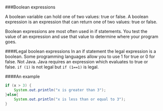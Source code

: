 ###Boolean expressions

A boolean variable can hold one of two values: true or false. A boolean expression is an expression that can return one of two values: true or false. 

Boolean expressions are most often used in if statements. You test the value of an expression and use that value to determine where your program goes.

####Legal boolean expressions
In an if statement the legal expression is a boolean. Some programming languages allow you to use 1 for true or 0 for false. Not Java. Java requires an expression which evaluates to true or false. ```if (1)``` is not legal but ```if (1==1)``` is legal.

####An example
```java
if (x > 3) {
    System.out.println("x is greater than 3");
}else{
    System.out.println("x is less than or equal to 3");
}
```

